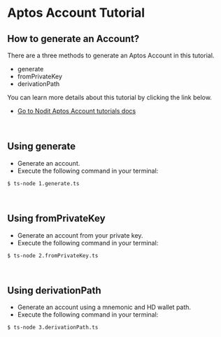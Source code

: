 # Aptos Account Tutorial

## How to generate an Account?

There are a three methods to generate an Aptos Account in this tutorial.

- generate
- fromPrivateKey
- derivationPath

You can learn more details about this tutorial by clicking the link below.

- [Go to Nodit Aptos Account tutorials docs](https://developer.nodit.io/docs/creating-an-account)

<br>

## Using generate

- Generate an account.
- Execute the following command in your terminal:

```
$ ts-node 1.generate.ts
```

<br>

## Using fromPrivateKey

- Generate an account from your private key.
- Execute the following command in your terminal:

```
$ ts-node 2.fromPrivateKey.ts
```

<br>

## Using derivationPath

- Generate an account using a mnemonic and HD wallet path.
- Execute the following command in your terminal:

```
$ ts-node 3.derivationPath.ts
```
